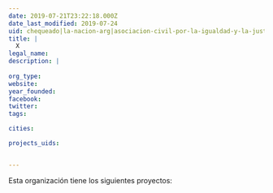 ```yaml
---
date: 2019-07-21T23:22:18.000Z
date_last_modified: 2019-07-24
uid: chequeado|la-nacion-arg|asociacion-civil-por-la-igualdad-y-la-justicia-arg
title: |
  X
legal_name: 
description: |
  
org_type: 
website: 
year_founded: 
facebook: 
twitter: 
tags:

cities: 

projects_uids:


---
```


Esta organización tiene los siguientes proyectos:


